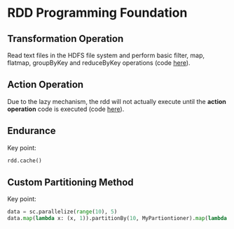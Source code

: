 # RDD Programming Foundation
## Transformation Operation
Read text files in the HDFS file system and perform basic filter, map, flatmap, groupByKey and reduceByKey operations (code [here](./RDD1.py)).
## Action Operation
Due to the lazy mechanism, the rdd will not actually execute until the **action operation** code is executed (code [here](./ActionOperation.py)).
## Endurance
Key point:
```Python
rdd.cache()
```
## Custom Partitioning Method
Key point:
```Python
data = sc.parallelize(range(10), 5)
data.map(lambda x: (x, 1)).partitionBy(10, MyPartiontioner).map(lambda x: x[0]).saveAsTextFile('file:///')
```